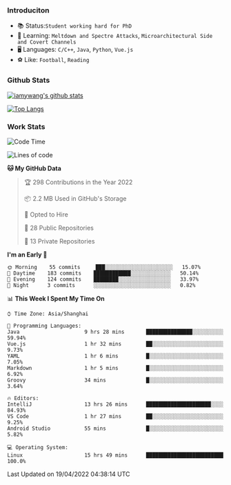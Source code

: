 ### Introduciton

- 📚 Status:`Student working hard for PhD`
- 🔎 Learning: `Meltdown and Spectre Attacks`, `Microarchitectural Side and Covert Channels`
- 🖥️ Languages: `C/C++`, `Java`, `Python`, `Vue.js`
- ⚽ Like: `Football`, `Reading`

### Github Stats

[![iamywang's github stats](https://github-readme-stats.vercel.app/api?username=iamywang&count_private=true&show_icons=true)]()

[![Top Langs](https://github-readme-stats.vercel.app/api/top-langs/?username=iamywang&layout=compact)]()

### Work Stats

<!--START_SECTION:waka-->
![Code Time](http://img.shields.io/badge/Code%20Time-273%20hrs%2015%20mins-blue)

![Lines of code](https://img.shields.io/badge/From%20Hello%20World%20I%27ve%20Written-523%20Thousand%20lines%20of%20code-blue)

**🐱 My GitHub Data** 

> 🏆 298 Contributions in the Year 2022
 > 
> 📦 2.2 MB Used in GitHub's Storage 
 > 
> 💼 Opted to Hire
 > 
> 📜 28 Public Repositories 
 > 
> 🔑 13 Private Repositories  
 > 
**I'm an Early 🐤** 

```text
🌞 Morning    55 commits     ███░░░░░░░░░░░░░░░░░░░░░░   15.07% 
🌆 Daytime    183 commits    ████████████░░░░░░░░░░░░░   50.14% 
🌃 Evening    124 commits    ████████░░░░░░░░░░░░░░░░░   33.97% 
🌙 Night      3 commits      ░░░░░░░░░░░░░░░░░░░░░░░░░   0.82%

```


📊 **This Week I Spent My Time On** 

```text
⌚︎ Time Zone: Asia/Shanghai

💬 Programming Languages: 
Java                     9 hrs 28 mins       ███████████████░░░░░░░░░░   59.94% 
Vue.js                   1 hr 32 mins        ██░░░░░░░░░░░░░░░░░░░░░░░   9.73% 
YAML                     1 hr 6 mins         █░░░░░░░░░░░░░░░░░░░░░░░░   7.05% 
Markdown                 1 hr 5 mins         █░░░░░░░░░░░░░░░░░░░░░░░░   6.92% 
Groovy                   34 mins             █░░░░░░░░░░░░░░░░░░░░░░░░   3.64%

🔥 Editors: 
IntelliJ                 13 hrs 26 mins      █████████████████████░░░░   84.93% 
VS Code                  1 hr 27 mins        ██░░░░░░░░░░░░░░░░░░░░░░░   9.25% 
Android Studio           55 mins             █░░░░░░░░░░░░░░░░░░░░░░░░   5.82%

💻 Operating System: 
Linux                    15 hrs 49 mins      █████████████████████████   100.0%

```


 Last Updated on 19/04/2022 04:38:14 UTC
<!--END_SECTION:waka-->
